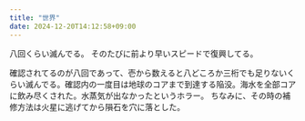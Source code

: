 ```yaml
---
title: "世界"
date: 2024-12-20T14:12:58+09:00
---
```

八回くらい滅んでる。
そのたびに前より早いスピードで復興してる。

確認されてるのが八回であって、壱から数えると八どころか三桁でも足りないくらい滅んでる。確認内の一度目は地球のコアまで到達する陥没。海水を全部コアに飲み尽くされた。水蒸気が出なかったというホラー。
ちなみに、その時の補修方法は火星に逃げてから隕石を穴に落とした。
